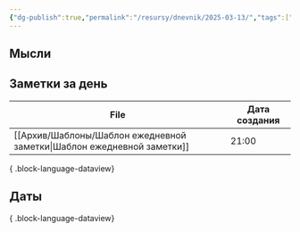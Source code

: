 ```yaml
---
{"dg-publish":true,"permalink":"/resursy/dnevnik/2025-03-13/","tags":["Ежедневнаязаметка"]}
---
```


## Мысли
## Заметки за день
| File                                                                      | Дата создания |
| ------------------------------------------------------------------------- | ------------- |
| [[Архив/Шаблоны/Шаблон ежедневной заметки\|Шаблон ежедневной заметки]] | 21:00         |

{ .block-language-dataview}
## Даты 

{ .block-language-dataview}
